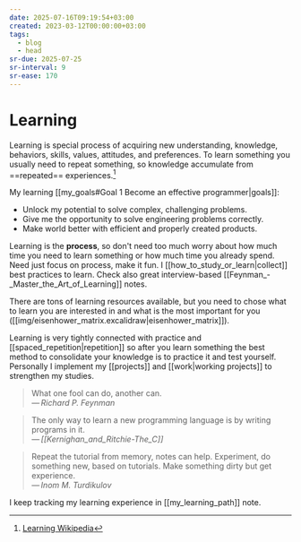 ```yaml
---
date: 2025-07-16T09:19:54+03:00
created: 2023-03-12T00:00:00+03:00
tags:
  - blog
  - head
sr-due: 2025-07-25
sr-interval: 9
sr-ease: 170
---
```


# Learning

Learning is special process of acquiring new understanding, knowledge, behaviors, skills, values, attitudes, and preferences. To learn something you usually need to repeat something, so knowledge accumulate from ==repeated== experiences.[^1]

My learning [[my_goals#Goal 1 Become an effective programmer|goals]]:

- Unlock my potential to solve complex, challenging problems.
- Give me the opportunity to solve engineering problems correctly.
- Make world better with efficient and properly created products.

Learning is the **process**, so don't need too much worry about how much time you need to learn something or how much time you already spend. Need just focus on process, make it fun. I [[how_to_study_or_learn|collect]] best practices to learn. Check also great interview-based [[Feynman_-_Master_the_Art_of_Learning]] notes.

There are tons of learning resources available, but you need to chose what to learn you are interested in and what is the most important for you ([[img/eisenhower_matrix.excalidraw|eisenhower_matrix]]).

Learning is very tightly connected with practice and [[spaced_repetition|repetition]] so after you learn something the best method to consolidate your knowledge is to practice it and test yourself. Personally I implement my [[projects]] and [[work|working projects]] to strengthen my studies.

> What one fool can do, another can.\
> — <cite>Richard P. Feynman</cite>

> The only way to learn a new programming language is by writing programs in it.\
> — <cite>[[Kernighan_and_Ritchie-The_C]]</cite>

> Repeat the tutorial from memory, notes can help. Experiment, do something new, based on tutorials. Make something dirty but get experience.\
> — <cite>Inom M. Turdikulov</cite>

I keep tracking my learning experience in [[my_learning_path]] note.

[^1]: [Learning Wikipedia](https://en.wikipedia.org/wiki/Learning)
